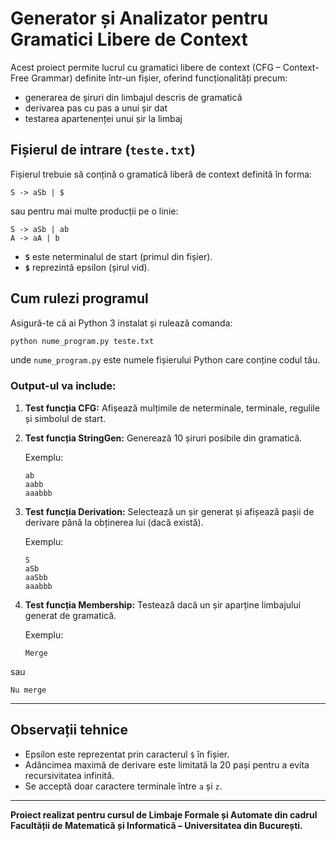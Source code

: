 # Generator și Analizator pentru Gramatici Libere de Context

Acest proiect permite lucrul cu gramatici libere de context (CFG – Context-Free Grammar) definite într-un fișier, oferind funcționalități precum:
- generarea de șiruri din limbajul descris de gramatică
- derivarea pas cu pas a unui șir dat
- testarea apartenenței unui șir la limbaj

## Fișierul de intrare (`teste.txt`)

Fișierul trebuie să conțină o gramatică liberă de context definită în forma:

```
S -> aSb | $
```

sau pentru mai multe producții pe o linie:

```
S -> aSb | ab
A -> aA | b
```

- **`S`** este neterminalul de start (primul din fișier).
- **`$`** reprezintă epsilon (șirul vid).

## Cum rulezi programul

Asigură-te că ai Python 3 instalat și rulează comanda:

```bash
python nume_program.py teste.txt
```

unde `nume_program.py` este numele fișierului Python care conține codul tău.

### Output-ul va include:

1. **Test funcția CFG:**
   Afișează mulțimile de neterminale, terminale, regulile și simbolul de start.

2. **Test funcția StringGen:**
   Generează 10 șiruri posibile din gramatică.

   Exemplu:
   ```
   ab
   aabb
   aaabbb
   ```

3. **Test funcția Derivation:**
   Selectează un șir generat și afișează pașii de derivare până la obținerea lui (dacă există).

   Exemplu:
   ```
   S
   aSb
   aaSbb
   aaabbb
   ```

4. **Test funcția Membership:**
   Testează dacă un șir aparține limbajului generat de gramatică.

   Exemplu:
   ```
   Merge
   ```

sau

   ```
   Nu merge
   ```

---

## Observații tehnice

- Epsilon este reprezentat prin caracterul `$` în fișier.
- Adâncimea maximă de derivare este limitată la 20 pași pentru a evita recursivitatea infinită.
- Se acceptă doar caractere terminale între `a` și `z`.

---

**Proiect realizat pentru cursul de Limbaje Formale și Automate din cadrul Facultății de Matematică și Informatică – Universitatea din București.**
